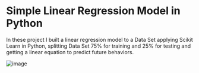 # Simple Linear Regression Model in Python

In these project I built a linear regression model to a Data Set applying Scikit Learn in Python, splitting Data Set 75% for training and 25% for testing
and getting a linear equation to predict future behaviors.

![image](https://user-images.githubusercontent.com/123695844/228667664-f1a358d0-1e44-457a-b730-42aee62de45a.png)

